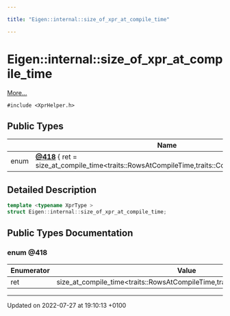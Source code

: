```yaml
---

title: "Eigen::internal::size_of_xpr_at_compile_time"

---
```


# Eigen::internal::size_of_xpr_at_compile_time



 [More...](#detailed-description)


`#include <XprHelper.h>`

## Public Types

|                | Name           |
| -------------- | -------------- |
| enum| **[@418](http://example.org/classes/structeigen_1_1internal_1_1size__of__xpr__at__compile__time/#enum-@418)** { ret = size_at_compile_time<traits<XprType>::RowsAtCompileTime,traits<XprType>::ColsAtCompileTime>::ret} |

## Detailed Description

```cpp
template <typename XprType >
struct Eigen::internal::size_of_xpr_at_compile_time;
```

## Public Types Documentation

### enum @418

| Enumerator | Value | Description |
| ---------- | ----- | ----------- |
| ret | size_at_compile_time<traits<XprType>::RowsAtCompileTime,traits<XprType>::ColsAtCompileTime>::ret|   |




-------------------------------

Updated on 2022-07-27 at 19:10:13 +0100